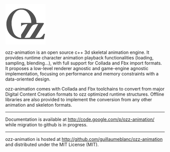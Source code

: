 ![logo](media/icon/ozz-grey-128.png)

ozz-animation is an open source c++ 3d skeletal animation engine. It provides runtime character animation playback functionalities (loading, sampling, blending...), with full support for Collada and Fbx import formats. It proposes a low-level renderer agnostic and game-engine agnostic implementation, focusing on performance and memory constraints with a data-oriented design.

ozz-animation comes with Collada and Fbx toolchains to convert from major Digital Content Creation formats to ozz optimized runtime structures. Offline libraries are also provided to implement the conversion from any other animation and skeleton formats.

---

Documentation is available at http://code.google.com/p/ozz-animation/ while migration to github is in progress.

---

ozz-animation is hosted at http://github.com/guillaumeblanc/ozz-animation and distributed under the MIT License (MIT).
